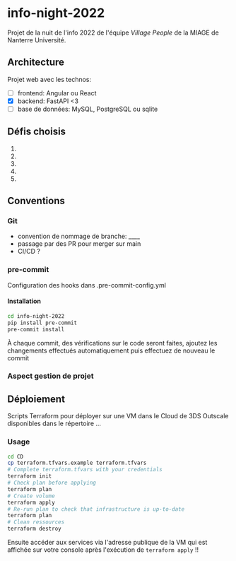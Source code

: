 # info-night-2022
Projet de la nuit de l'info 2022 de l'équipe *Village People* de la MIAGE de Nanterre Université.

## Architecture
Projet web avec les technos: 
- [ ] frontend: Angular ou React 
- [X] backend: FastAPI <3
- [ ] base de données: MySQL, PostgreSQL ou sqlite

## Défis choisis
1. 
2.
3.
4.
5.

## Conventions
### Git 
- convention de nommage de branche: ____
- passage par des PR pour merger sur main
- CI/CD ? 

### pre-commit
Configuration des hooks dans .pre-commit-config.yml
#### Installation
```bash
cd info-night-2022
pip install pre-commit
pre-commit install
```
À chaque commit, des vérifications sur le code seront faites, ajoutez les changements effectués automatiquement puis effectuez de nouveau le commit

### Aspect gestion de projet

## Déploiement
Scripts Terraform pour déployer sur une VM dans le Cloud de 3DS Outscale disponibles dans le répertoire ...
### Usage
```bash
cd CD 
cp terraform.tfvars.example terraform.tfvars
# Complete terraform.tfvars with your credentials
terraform init
# Check plan before applying
terraform plan
# Create volume
terraform apply
# Re-run plan to check that infrastructure is up-to-date
terraform plan
# Clean ressources
terraform destroy
```
Ensuite accéder aux services via l'adresse publique de la VM qui est affichée sur votre console après l'exécution de ```terraform apply``` !! 
